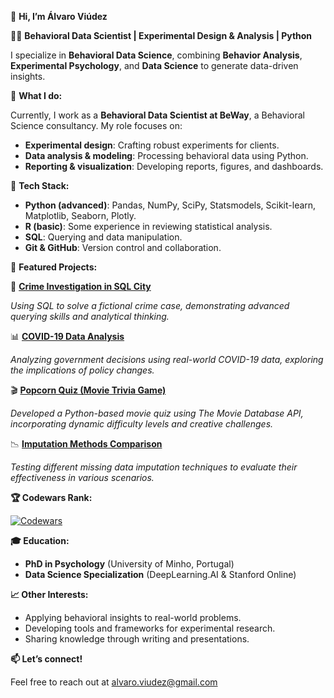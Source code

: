 👋 **Hi, I’m Álvaro Viúdez**

👨‍🔬 **Behavioral Data Scientist | Experimental Design & Analysis | Python**

I specialize in **Behavioral Data Science**, combining **Behavior Analysis**, **Experimental Psychology**, and **Data Science** to generate data-driven insights.


🔬 **What I do:**

Currently, I work as a **Behavioral Data Scientist at BeWay**, a Behavioral Science consultancy. My role focuses on:

- **Experimental design**: Crafting robust experiments for clients.
- **Data analysis & modeling**: Processing behavioral data using Python.
- **Reporting & visualization**: Developing reports, figures, and dashboards.


🐍 **Tech Stack:**

- **Python (advanced)**: Pandas, NumPy, SciPy, Statsmodels, Scikit-learn, Matplotlib, Seaborn, Plotly.
- **R (basic)**: Some experience in reviewing statistical analysis.
- **SQL**: Querying and data manipulation.
- **Git & GitHub**: Version control and collaboration.


📌 **Featured Projects:**

🔎 **[Crime Investigation in SQL City](https://github.com/alvaroviudez/crime_in_SQL_City)**

*Using SQL to solve a fictional crime case, demonstrating advanced querying skills and analytical thinking.*

📊 **[COVID-19 Data Analysis](https://github.com/alvaroviudez/covid19)**

*Analyzing government decisions using real-world COVID-19 data, exploring the implications of policy changes.*

🎬 **[Popcorn Quiz (Movie Trivia Game)](https://github.com/alvaroviudez/popcorn_quiz)**

*Developed a Python-based movie quiz using The Movie Database API, incorporating dynamic difficulty levels and creative challenges.*

📉 **[Imputation Methods Comparison](https://github.com/alvaroviudez/imputation_methods)**

*Testing different missing data imputation techniques to evaluate their effectiveness in various scenarios.*


**🏆 Codewars Rank:**

[![Codewars](https://www.codewars.com/users/%C3%81lvaro%20Vi%C3%BAdez/badges/small)](https://www.codewars.com/users/%C3%81lvaro%20Vi%C3%BAdez/)


**🎓 Education:**

- **PhD in Psychology** (University of Minho, Portugal)
- **Data Science Specialization** (DeepLearning.AI & Stanford Online)


**📈 Other Interests:**

- Applying behavioral insights to real-world problems.
- Developing tools and frameworks for experimental research.
- Sharing knowledge through writing and presentations.


**📫 Let’s connect!**

Feel free to reach out at [alvaro.viudez@gmail.com](alvaro.viudez@gmail.com)
